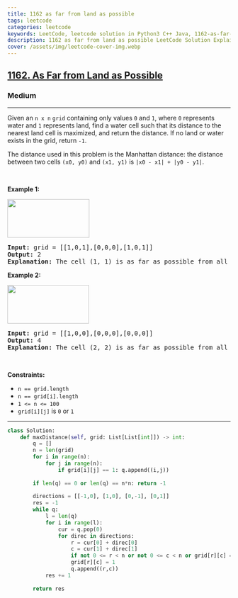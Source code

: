 ```yaml
---
title: 1162 as far from land as possible
tags: leetcode
categories: leetcode
keywords: LeetCode, leetcode solution in Python3 C++ Java, 1162-as-far-from-land-as-possible solution
description: 1162 as far from land as possible LeetCode Solution Explained
cover: /assets/img/leetcode-cover-img.webp
---
```



<h2><a href="https://leetcode.com/problems/as-far-from-land-as-possible/">1162. As Far from Land as Possible</a></h2><h3>Medium</h3><hr><div><p>Given an <code>n x n</code> <code>grid</code>&nbsp;containing only values <code>0</code> and <code>1</code>, where&nbsp;<code>0</code> represents water&nbsp;and <code>1</code> represents land, find a water cell such that its distance to the nearest land cell is maximized, and return the distance.&nbsp;If no land or water exists in the grid, return <code>-1</code>.</p>

<p>The distance used in this problem is the Manhattan distance:&nbsp;the distance between two cells <code>(x0, y0)</code> and <code>(x1, y1)</code> is <code>|x0 - x1| + |y0 - y1|</code>.</p>

<p>&nbsp;</p>
<p><strong>Example 1:</strong></p>
<img alt="" src="https://assets.leetcode.com/uploads/2019/05/03/1336_ex1.JPG" style="width: 185px; height: 87px;">
<pre><strong>Input:</strong> grid = [[1,0,1],[0,0,0],[1,0,1]]
<strong>Output:</strong> 2
<strong>Explanation:</strong> The cell (1, 1) is as far as possible from all the land with distance 2.
</pre>

<p><strong>Example 2:</strong></p>
<img alt="" src="https://assets.leetcode.com/uploads/2019/05/03/1336_ex2.JPG" style="width: 184px; height: 87px;">
<pre><strong>Input:</strong> grid = [[1,0,0],[0,0,0],[0,0,0]]
<strong>Output:</strong> 4
<strong>Explanation:</strong> The cell (2, 2) is as far as possible from all the land with distance 4.
</pre>

<p>&nbsp;</p>
<p><strong>Constraints:</strong></p>

<ul>
	<li><code>n == grid.length</code></li>
	<li><code>n == grid[i].length</code></li>
	<li><code>1 &lt;= n&nbsp;&lt;= 100</code></li>
	<li><code>grid[i][j]</code>&nbsp;is <code>0</code> or <code>1</code></li>
</ul>
</div>

---




```python
class Solution:
    def maxDistance(self, grid: List[List[int]]) -> int:
        q = []
        n = len(grid)
        for i in range(n):
            for j in range(n):
                if grid[i][j] == 1: q.append((i,j))
        
        if len(q) == 0 or len(q) == n*n: return -1
        
        directions = [[-1,0], [1,0], [0,-1], [0,1]]
        res = -1
        while q:
            l = len(q)
            for i in range(l):
                cur = q.pop(0)
                for direc in directions:
                    r = cur[0] + direc[0]
                    c = cur[1] + direc[1]
                    if not 0 <= r < n or not 0 <= c < n or grid[r][c] == 1: continue
                    grid[r][c] = 1
                    q.append((r,c))
            res += 1
        
        return res
```
